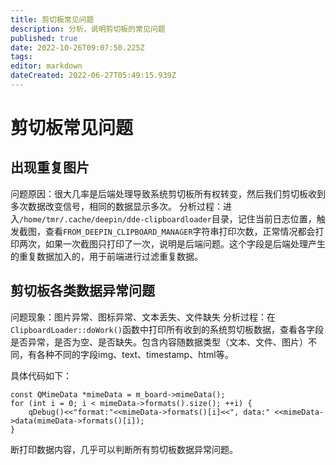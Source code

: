 ```yaml
---
title: 剪切板常见问题
description: 分析，说明剪切板的常见问题
published: true
date: 2022-10-26T09:07:50.225Z
tags: 
editor: markdown
dateCreated: 2022-06-27T05:49:15.939Z
---
```


# 剪切板常见问题
## 出现重复图片
问题原因：很大几率是后端处理导致系统剪切板所有权转变，然后我们剪切板收到多次数据改变信号，相同的数据显示多次。
分析过程：进入`/home/tmr/.cache/deepin/dde-clipboardloader`目录，记住当前日志位置，触发截图，查看`FROM_DEEPIN_CLIPBOARD_MANAGER`字符串打印次数，正常情况都会打印两次，如果一次截图只打印了一次，说明是后端问题。这个字段是后端处理产生的重复数据加入的，用于前端进行过滤重复数据。


## 剪切板各类数据异常问题
问题现象：图片异常、图标异常、文本丢失、文件缺失
分析过程：在 `ClipboardLoader::doWork()`函数中打印所有收到的系统剪切板数据，查看各字段是否异常，是否为空、是否缺失。包含内容随数据类型（文本、文件、图片）不同，有各种不同的字段img、text、timestamp、html等。

具体代码如下：
```
const QMimeData *mimeData = m_board->mimeData();
for (int i = 0; i < mimeData->formats().size(); ++i) {
    qDebug()<<"format:"<<mimeData->formats()[i]<<", data:" <<mimeData->data(mimeData->formats()[i]);
}
```
断打印数据内容，几乎可以判断所有剪切板数据异常问题。